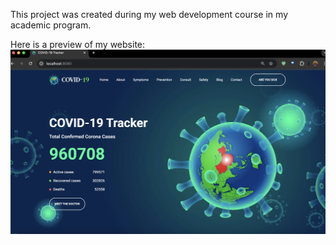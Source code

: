 This project was created during my web development course in my academic program.

Here is a preview of my website:
![](./assests/images/website-preview.png)
